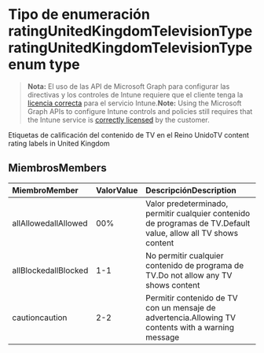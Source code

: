 # <a name="ratingunitedkingdomtelevisiontype-enum-type"></a><span data-ttu-id="b84c8-101">Tipo de enumeración ratingUnitedKingdomTelevisionType</span><span class="sxs-lookup"><span data-stu-id="b84c8-101">ratingUnitedKingdomTelevisionType enum type</span></span>

> <span data-ttu-id="b84c8-102">**Nota:** El uso de las API de Microsoft Graph para configurar las directivas y los controles de Intune requiere que el cliente tenga la [licencia correcta](https://go.microsoft.com/fwlink/?linkid=839381) para el servicio Intune.</span><span class="sxs-lookup"><span data-stu-id="b84c8-102">**Note:** Using the Microsoft Graph APIs to configure Intune controls and policies still requires that the Intune service is [correctly licensed](https://go.microsoft.com/fwlink/?linkid=839381) by the customer.</span></span>

<span data-ttu-id="b84c8-103">Etiquetas de calificación del contenido de TV en el Reino Unido</span><span class="sxs-lookup"><span data-stu-id="b84c8-103">TV content rating labels in United Kingdom</span></span>
## <a name="members"></a><span data-ttu-id="b84c8-104">Miembros</span><span class="sxs-lookup"><span data-stu-id="b84c8-104">Members</span></span>
|<span data-ttu-id="b84c8-105">Miembro</span><span class="sxs-lookup"><span data-stu-id="b84c8-105">Member</span></span>|<span data-ttu-id="b84c8-106">Valor</span><span class="sxs-lookup"><span data-stu-id="b84c8-106">Value</span></span>|<span data-ttu-id="b84c8-107">Descripción</span><span class="sxs-lookup"><span data-stu-id="b84c8-107">Description</span></span>|
|:---|:---|:---|
|<span data-ttu-id="b84c8-108">allAllowed</span><span class="sxs-lookup"><span data-stu-id="b84c8-108">allAllowed</span></span>|<span data-ttu-id="b84c8-109">0</span><span class="sxs-lookup"><span data-stu-id="b84c8-109">0%</span></span>|<span data-ttu-id="b84c8-110">Valor predeterminado, permitir cualquier contenido de programas de TV.</span><span class="sxs-lookup"><span data-stu-id="b84c8-110">Default value, allow all TV shows content</span></span>|
|<span data-ttu-id="b84c8-111">allBlocked</span><span class="sxs-lookup"><span data-stu-id="b84c8-111">allBlocked</span></span>|<span data-ttu-id="b84c8-112">1</span><span class="sxs-lookup"><span data-stu-id="b84c8-112">-1</span></span>|<span data-ttu-id="b84c8-113">No permitir cualquier contenido de programa de TV.</span><span class="sxs-lookup"><span data-stu-id="b84c8-113">Do not allow any TV shows content</span></span>|
|<span data-ttu-id="b84c8-114">caution</span><span class="sxs-lookup"><span data-stu-id="b84c8-114">caution</span></span>|<span data-ttu-id="b84c8-115">2</span><span class="sxs-lookup"><span data-stu-id="b84c8-115">-2</span></span>|<span data-ttu-id="b84c8-116">Permitir contenido de TV con un mensaje de advertencia.</span><span class="sxs-lookup"><span data-stu-id="b84c8-116">Allowing TV contents with a warning message</span></span>|








